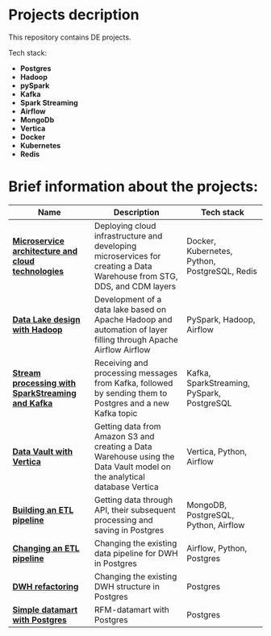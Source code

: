 # Projects decription

This repository contains DE projects.

Tech stack:
- **Postgres**
- **Hadoop**
- **pySpark**
- **Kafka**
- **Spark Streaming**
- **Airflow**
- **MongoDb**
- **Vertica**
- **Docker**
- **Kubernetes**
- **Redis**

# Brief information about the projects:

| Name                                           | Description                                                                                               | Tech stack                                            |
|----------------------------------------------------|---------------------------------------------------------------------------------------------------------|-------------------------------------------------|
| **[Microservice architecture and cloud technologies](https://github.com/SomeBadDecisions/Data_engineering/tree/main/microservices_pg_py_kube/)** | Deploying cloud infrastructure and developing microservices for creating a Data Warehouse from STG, DDS, and CDM layers | Docker, Kubernetes,   Python, PostgreSQL, Redis |
| **[Data Lake design with Hadoop](https://github.com/SomeBadDecisions/Data_engineering/tree/main/pyspark-hadoop-datalake)**                              | Development of a data lake based on Apache Hadoop and automation of layer filling through Apache Airflow   Airflow | PySpark, Hadoop,   Airflow                      |
| **[Stream processing with SparkStreaming and Kafka](https://github.com/SomeBadDecisions/Data_engineering/tree/main/kafka_sparkstreaming_pipeline)**     | Receiving and processing messages from Kafka, followed by sending them to Postgres and a new Kafka topic         | Kafka,   SparkStreaming, PySpark, PostgreSQL    |
| **[Data Vault with Vertica](https://github.com/SomeBadDecisions/Data_engineering/tree/main/vertica-data-vault)**                            | Getting data from Amazon S3 and creating a Data Warehouse using the Data Vault model on the analytical database Vertica     | Vertica, Python,   Airflow                      |
| **[Building an ETL pipeline](https://github.com/SomeBadDecisions/Data_engineering/tree/main/postgres-mongo-etl-snowflake)**                      | Getting data through API, their subsequent processing and saving in Postgres                              | MongoDB, PostgreSQL,   Python, Airflow          |
| **[Changing an ETL pipeline](https://github.com/SomeBadDecisions/Data_engineering/tree/main/postgres-airflow-pipeline-update)**                        | Changing the existing data pipeline for DWH in Postgres                               | Airflow, Python,   Postgres                     |
| **[DWH refactoring](https://github.com/SomeBadDecisions/Data_engineering/tree/main/postgres-datamodel-refactoring)**                             | Changing the existing DWH structure in Postgres                                                      | Postgres                                        |
| **[Simple datamart with Postgres](https://github.com/SomeBadDecisions/Data_engineering/tree/main/postgres-rfm-table)**                              | RFM-datamart with Postgres                                                                   | Postgres                                        |
